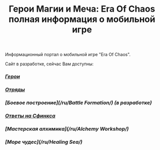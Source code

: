 ﻿---
title: "Герои Магии и Меча: Era Of Chaos полная информация о мобильной игре"
permalink: /ru/
excerpt: "Русская version"
author_profile: false
lang: ru
sidebar:
  nav: "docs_ru"
---

Информационный портал о мобильной игре "Era Of Chaos".

Сайт в разработке, сейчас Вам доступны:
### <i class="fas fa-chess-king"/>  [Герои](/ru/heroes/) 
### <i class="fab fa-optin-monster"/>  [Отряды](/ru/units/)
### <i class="fab fa-battle-net"/>  [Боевое построение](/ru/Battle Formation/) (в разработке)
### <i class="fas fa-question-circle"/>  [Ответы на Сфинкса](/ru/sphinx/)
### <i class="fas fa-place-of-worship"/>  [Мастерская алхимика](/ru/Alchemy Workshop/)
### <i class="fas fa-water"/>  [Море чудес](/ru/Healing Sea/)



